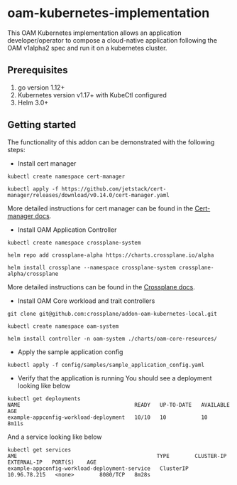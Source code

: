 # oam-kubernetes-implementation

This OAM Kubernetes implementation allows an application developer/operator to compose a cloud-native application following the
 OAM v1alpha2 spec and run it on a kubernetes cluster.  

## Prerequisites

1. go version 1.12+
2. Kubernetes version v1.17+ with KubeCtl configured
3. Helm 3.0+ 


## Getting started

The functionality of this addon can be demonstrated with the following steps:

* Install cert manager
```
kubectl create namespace cert-manager

kubectl apply -f https://github.com/jetstack/cert-manager/releases/download/v0.14.0/cert-manager.yaml
```
More detailed instructions for cert manager can be found in the [Cert-manager docs](https://cert-manager.io/docs/installation/kubernetes/).

* Install OAM Application Controller
```
kubectl create namespace crossplane-system

helm repo add crossplane-alpha https://charts.crossplane.io/alpha

helm install crossplane --namespace crossplane-system crossplane-alpha/crossplane
```

More detailed instructions can be found in the [Crossplane docs]( https://crossplane.io/docs/v0.8/install-crossplane.html).

* Install OAM Core workload and trait controllers

```
git clone git@github.com:crossplane/addon-oam-kubernetes-local.git

kubectl create namespace oam-system

helm install controller -n oam-system ./charts/oam-core-resources/ 
```

* Apply the sample application config

```
kubectl apply -f config/samples/sample_application_config.yaml
```

* Verify that the application is running
You should see a deployment looking like below
```
kubectl get deployments
NAME                                    READY   UP-TO-DATE   AVAILABLE   AGE
example-appconfig-workload-deployment   10/10   10           10          8m11s
```

And a service looking like below
```
kubectl get services
AME                                            TYPE        CLUSTER-IP     EXTERNAL-IP   PORT(S)    AGE
example-appconfig-workload-deployment-service   ClusterIP   10.96.78.215   <none>        8080/TCP   8m28s
```
